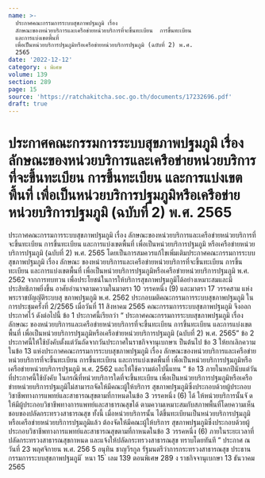 ```yaml
---
name: >-
  ประกาศคณะกรรมการระบบสุขภาพปฐมภูมิ เรื่อง
  ลักษณะของหน่วยบริการและเครือข่ายหน่วยบริการที่จะขึ้นทะเบียน  การขึ้นทะเบียน
  และการแบ่งเขตพื้นที่
  เพื่อเป็นหน่วยบริการปฐมภูมิหรือเครือข่ายหน่วยบริการปฐมภูมิ (ฉบับที่ 2) พ.ศ.
  2565
date: '2022-12-12'
category: ง พิเศษ
volume: 139
section: 289
page: 15
source: 'https://ratchakitcha.soc.go.th/documents/17232696.pdf'
draft: true
---
```


# ประกาศคณะกรรมการระบบสุขภาพปฐมภูมิ เรื่อง ลักษณะของหน่วยบริการและเครือข่ายหน่วยบริการที่จะขึ้นทะเบียน  การขึ้นทะเบียน และการแบ่งเขตพื้นที่ เพื่อเป็นหน่วยบริการปฐมภูมิหรือเครือข่ายหน่วยบริการปฐมภูมิ (ฉบับที่ 2) พ.ศ. 2565

ประกาศคณะกรรมการระบบสุขภาพปฐมภูมิ เรื่อง ลักษณะของหน่วยบริการและเครือข่ายหน่วยบริการที่จะขึ้นทะเบียน การขึ้นทะเบียน และการแบ่งเขตพื้นที่ เพื่อเป็นหน่วยบริการปฐมภูมิ หรือเครือข่ายหน่วยบริการปฐมภูมิ (ฉบับที่ 2) พ.ศ. 2565 โดยเป็นการสมควรแก้ไขเพิ่มเติมประกาศคณะกรรมการระบบสุขภาพปฐมภูมิ เรื่อง ลักษณะ ของหน่วยบริการและเครือข่ายหน่วยบริการที่จะขึ้นทะเบียน การขึ้นทะเบียน และการแบ่งเขตพื้นที่ เพื่อเป็นหน่วยบริการปฐมภูมิหรือเครือข่ายหน่วยบริการปฐมภูมิ พ.ศ. 2562 จากการทบทวน เพื่อประโยชน์ในการให้บริการสุขภาพปฐมภูมิได้อย่างเหมาะสมและมีประสิทธิภาพยิ่งขึ้น อาศัยอำนาจตามความในมาตรา 10 วรรคหนึ่ง (9) และมาตรา 17 วรรคสาม แห่งพระราชบัญญัติระบบสุ ขภาพปฐมภูมิ พ.ศ. 2562 ประกอบมติคณะกรรมการระบบสุขภาพปฐมภูมิ ในการประชุมครั้งที่ 2/2565 เมื่อวันที่ 11 สิงหาคม 2565 คณะกรรมการระบบสุขภาพปฐมภูมิ จึงออกประกาศไว้ ดังต่อไปนี้ ข้อ 1 ประกาศนี้เรียกว่า “ ประกาศคณะกรรมการระบบสุขภาพปฐมภูมิ เรื่อง ลักษณะ ของหน่วยบริการและเครือข่ายหน่วยบริการที่จะขึ้นทะเบียน การขึ้นทะเบียน และการแบ่งเขตพื้นที่ เพื่อเป็นหน่วยบริการปฐมภูมิหรือเครือข่ายหน่วยบริการปฐมภูมิ (ฉบับที่ 2) พ.ศ. 2565” ข้อ 2 ประกาศนี้ให้ใช้บังคับตั้งแต่วันถัดจากวันประกาศในราชกิจจานุเบกษาเ ป็นต้นไป ข้อ 3 ให้ยกเลิกความในข้อ 13 แห่งประกาศคณะกรรมการระบบสุขภาพปฐมภูมิ เรื่อง ลักษณะของหน่วยบริการและเครือข่ายหน่วยบริการที่จะขึ้นทะเบียน การขึ้นทะเบียน และการแบ่งเขตพื้นที่ เพื่อเป็นหน่วยบริการปฐมภูมิหรือเครือข่ายหน่วยบริการปฐมภูมิ พ.ศ. 2562 และให้ใช้ความต่อไปนี้แทน “ ข้อ 13 ภายในหกปีนับแต่วันที่ประกาศนี้ใช้บังคับ ในกรณีที่หน่วยบริการใดที่จะขึ้นทะเบียน เพื่อเป็นหน่วยบริการปฐมภูมิหรือเครือข่ายหน่วยบริการปฐมภูมิไม่สามารถจัดให้มีคณะผู้ให้บริการ สุขภาพปฐมภูมิซึ่งประกอบด้วยผู้ประกอบวิชาชีพทางการแพทย์และสาธารณสุขตามที่กาหนดในข้อ 3 วรรคหนึ่ง (6) ได้ ให้หน่วยบริการนั้นจั ดให้มีผู้ประกอบวิชาชีพทางการแพทย์และสาธารณสุขได้ ตามความเหมาะสมกับสภาพพื้นที่โดยความเห็นชอบของปลัดกระทรวงสาธารณสุข ทั้งนี้ เมื่อหน่วยบริการนั้น ได้ขึ้นทะเบียนเป็นหน่วยบริการปฐมภูมิหรือเครือข่ายหน่วยบริการปฐมภูมิแล้ว ต้องจัดให้มีคณะผู้ให้บริการ สุขภาพปฐมภูมิซึ่งประกอบด้วยผู้ประกอบวิชาชีพทางการแพทย์และสาธารณสุขตามที่กาหนดในข้อ 3 วรรคหนึ่ง (6) ภายในระยะเวลาที่ปลัดกระทรวงสาธารณสุขกาหนด และแจ้งให้ปลัดกระทรวงสาธารณสุข ทราบโดยทันที ” ประกาศ ณ วันที่ 23 พฤศจิกายน พ.ศ. 256 5 อนุทิน ชาญวีรกูล รัฐมนตรีว่าการกระทรวงสาธารณสุข ประธานกรรมการระบบสุขภาพปฐมภูมิ ้ หนา 15 ่ เลม 139 ตอนพิเศษ 289 ง ราชกิจจานุเบกษา 13 ธันวาคม 2565
